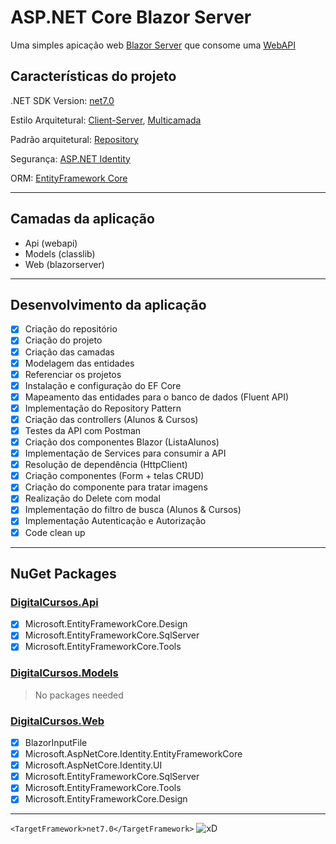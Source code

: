 # ASP.NET Core Blazor Server

  Uma simples apicação web [Blazor Server](https://docs.microsoft.com/pt-br/aspnet/core/blazor/?view=aspnetcore-6.0) que consome uma [WebAPI](https://docs.microsoft.com/pt-br/aspnet/core/web-api/?view=aspnetcore-6.0)

## Características do projeto
  .NET SDK Version: [net7.0](https://dotnet.microsoft.com/en-us/download/dotnet/7.0)

  Estilo Arquitetural: [Client-Server](https://pt.wikipedia.org/wiki/Modelo_cliente%E2%80%93servidor), [Multicamada](https://pt.wikipedia.org/wiki/Arquitetura_multicamada)

  Padrão arquitetural: [Repository](https://docs.microsoft.com/en-us/dotnet/architecture/microservices/microservice-ddd-cqrs-patterns/infrastructure-persistence-layer-design#:~:text=The%20Repository%20pattern%20is%20a,working%20with%20a%20data%20source.&text=A%20repository%20performs%20the%20tasks,of%20domain%20objects%20in%20memory.)

  Segurança: [ASP.NET Identity](https://docs.microsoft.com/en-US/aspnet/identity/overview/getting-started/introduction-to-aspnet-identity)

  ORM: [EntityFramework Core](https://pt.wikipedia.org/wiki/Entity_Framework)

---

## Camadas da aplicação

 - Api (webapi)
 - Models (classlib)
 - Web (blazorserver)

---

## Desenvolvimento da aplicação
 - [x] Criação do repositório
 - [x] Criação do projeto
 - [x] Criação das camadas
 - [x] Modelagem das entidades
 - [x] Referenciar os projetos
 - [x] Instalação e configuração do EF Core
 - [x] Mapeamento das entidades para o banco de dados (Fluent API)
 - [x] Implementação do Repository Pattern
 - [x] Criação das controllers (Alunos & Cursos)
 - [x] Testes da API com Postman
 - [x] Criação dos componentes Blazor (ListaAlunos)
 - [x] Implementação de Services para consumir a API
 - [x] Resolução de dependência (HttpClient)
 - [x] Criação componentes (Form + telas CRUD)
 - [x] Criação do componente para tratar imagens
 - [x] Realização do Delete com modal
 - [x] Implementação do filtro de busca (Alunos & Cursos)
 - [x] Implementação Autenticação e Autorização
 - [x] Code clean up

--- 

## NuGet Packages

  ### [DigitalCursos.Api](https://github.com/gbLw1/ASP.NET-Core-Blazor/tree/main/DigitalCursos/DigitalCursos.Api)
  - [x] Microsoft.EntityFrameworkCore.Design
  - [x] Microsoft.EntityFrameworkCore.SqlServer
  - [x] Microsoft.EntityFrameworkCore.Tools

  ### [DigitalCursos.Models](https://github.com/gbLw1/ASP.NET-Core-Blazor/tree/main/DigitalCursos/DigitalCursos.Models)
  >No packages needed
  
  ### [DigitalCursos.Web](https://github.com/gbLw1/ASP.NET-Core-Blazor/tree/main/DigitalCursos/DigitalCursos.Web)
  - [x] BlazorInputFile
  - [x] Microsoft.AspNetCore.Identity.EntityFrameworkCore
  - [x] Microsoft.AspNetCore.Identity.UI
  - [x] Microsoft.EntityFrameworkCore.SqlServer
  - [x] Microsoft.EntityFrameworkCore.Tools
  - [x] Microsoft.EntityFrameworkCore.Design

--- 

``` <TargetFramework>net7.0</TargetFramework> ```
![xD](https://c.tenor.com/pcCWcPVLXqgAAAAM/tf2dance.gif)